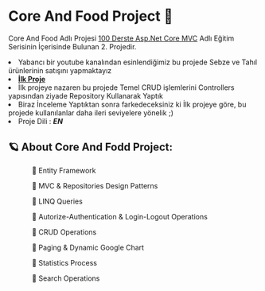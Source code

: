 # Core And Food Project 🍕

Core And Food Adlı Projesi <a href="https://www.youtube.com/playlist?list=PLKnjBHu2xXNOld1njNVQ5fk0e12oqiWc8">100 Derste Asp.Net Core MVC</a> Adlı Eğitim Serisinin
İçerisinde Bulunan 2. Projedir. 
<li>Yabancı bir youtube kanalından esinlendiğimiz bu projede Sebze ve Tahıl ürünlerinin satışını yapmaktayız</li>
<li><strong><a href="https://github.com/sam1Koca/ProjeCore">İlk Proje</a></strong></li>
<li>İlk projeye nazaren bu projede Temel CRUD işlemlerini Controllers yapısından ziyade Repository Kullanarak Yaptık</li>
<li>Biraz İnceleme Yaptıktan sonra farkedeceksiniz ki İlk projeye göre, bu projede kullanılanlar daha ileri seviyelere yönelik ;) </li>
<li>Proje Dili : <strong><i>EN</i></strong>
</li>

<article>
<h2>🪐 About Core And Fodd Project:</h2>
  <ul>
  <ol>👀 Entity Framework</ol>
  <ol>👀 MVC & Repositories Design Patterns</ol>
  <ol>👀 LINQ Queries</ol>
  <ol>👀 Autorize-Authentication & Login-Logout Operations</ol>
  <ol>👀 CRUD Operations</ol>
  <ol>👀 Paging & Dynamic Google Chart</ol>
  <ol>👀 Statistics Process</ol>
  <ol>👀 Search Operations</ol>
  </ul>
</article>
